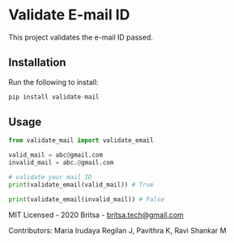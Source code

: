 # Validate E-mail ID

This project validates the e-mail ID passed.

## Installation

Run the following to install:

```python
pip install validate-mail
```

## Usage

```python
from validate_mail import validate_email

valid_mail = abc@gmail.com
invalid_mail = abc.@gmail.com

# validate your mail ID
print(validate_email(valid_mail)) # True

print(validate_email(invalid_mail)) # False

```

MIT Licensed - 2020 Britsa - britsa.tech@gmail.com

Contributors:
Maria Irudaya Regilan J, Pavithra K, Ravi Shankar M
